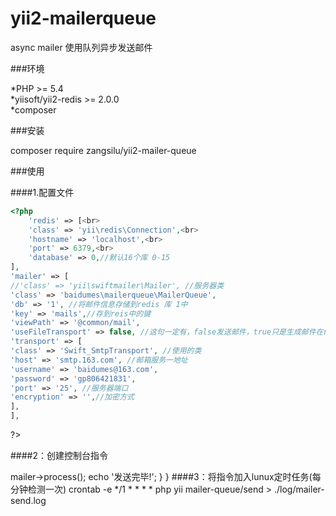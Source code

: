 # yii2-mailerqueue
async mailer
使用队列异步发送邮件

###环境

*PHP >= 5.4<br>
*yiisoft/yii2-redis >= 2.0.0<br>
*composer<br>

###安装<br>

composer require zangsilu/yii2-mailer-queue<br>

###使用<br>

####1.配置文件<br>

```php
<?php
    'redis' => [<br>
    'class' => 'yii\redis\Connection',<br>
    'hostname' => 'localhost',<br>
    'port' => 6379,<br>
    'database' => 0,//默认16个库 0-15
],
'mailer' => [
//'class' => 'yii\swiftmailer\Mailer', //服务器类
'class' => 'baidumes\mailerqueue\MailerQueue', 
'db' => '1', //将邮件信息存储到redis 库 1中
'key' => 'mails',//存到reis中的键
'viewPath' => '@common/mail',
'useFileTransport' => false, //这句一定有，false发送邮件，true只是生成邮件在runtime文件夹下，不发邮件
'transport' => [
'class' => 'Swift_SmtpTransport', //使用的类
'host' => 'smtp.163.com', //邮箱服务一地址
'username' => 'baidumes@163.com',
'password' => 'gp806421831',
'port' => '25', //服务器端口
'encryption' => '',//加密方式
],
],
```
?>

####2：创建控制台指令

<?php
namespace console\controllers;

use yii\console\Controller;
use yii;

class MailerController extends Controller {
    public function actionSend() {
        Yii::$app->mailer->process();
        echo '发送完毕!';
    }
}
####3：将指令加入lunux定时任务(每分钟检测一次)
crontab -e
*/1 * * * * php yii mailer-queue/send > ./log/mailer-send.log
